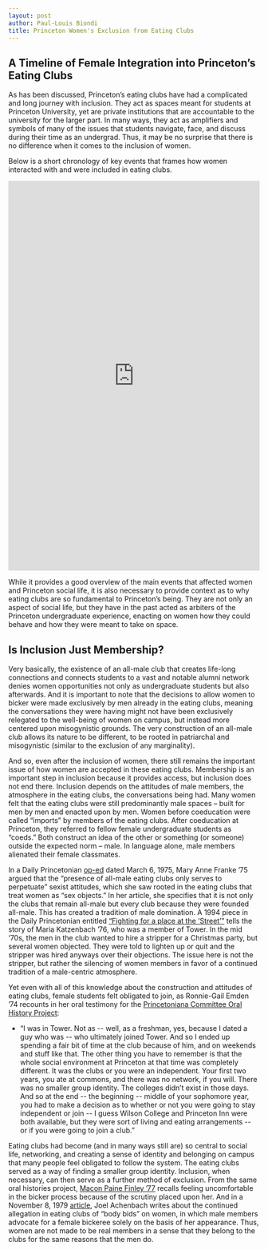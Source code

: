 ```yaml
---
layout: post
author: Paul-Louis Biondi
title: Princeton Women's Exclusion from Eating Clubs
---
```


## A Timeline of Female Integration into Princeton’s Eating Clubs

As has been discussed, Princeton’s eating clubs have had a complicated and long journey with inclusion. They act as spaces meant for students at Princeton University, yet are private institutions that are accountable to the university for the larger part. In many ways, they act as amplifiers and symbols of many of the issues that students navigate, face, and discuss during their time as an undergrad. Thus, it may be no surprise that there is no difference when it comes to the inclusion of women.

Below is a short chronology of key events that frames how women interacted with and were included in eating clubs.
<iframe src="http://timemapper.okfnlabs.org/louisbiondi/coeds-in-the-eating-clubs?embed=1" frameborder="0" style="border: none;" width="100%" height="780;"></iframe>


While it provides a good overview of the main events that affected women and Princeton social life, it is also necessary to provide context as to why eating clubs are so fundamental to Princeton’s being. They are not only an aspect of social life, but they have in the past acted as arbiters of the Princeton undergraduate experience, enacting on women how they could behave and how they were meant to take on space.

## Is Inclusion Just Membership?

Very basically, the existence of an all-male club that creates life-long connections and connects students to a vast and notable alumni network denies women opportunities not only as undergraduate students but also afterwards. And it is important to note that the decisions to allow women to bicker were made exclusively by men already in the eating clubs, meaning the conversations they were having might not have been exclusively relegated to the well-being of women on campus, but instead more centered upon misogynistic grounds. The very construction of an all-male club allows its nature to be different, to be rooted in patriarchal and misogynistic (similar to the exclusion of any marginality).

And so, even after the inclusion of women, there still remains the important issue of how women are accepted in these eating clubs. Membership is an important step in inclusion because it provides access, but inclusion does not end there. Inclusion depends on the attitudes of male members, the atmosphere in the eating clubs, the conversations being had. Many women felt that the eating clubs were still predominantly male spaces – built for men by men and enacted upon by men. Women before coeducation were called “imports” by members of the eating clubs. After coeducation at Princeton, they referred to fellow female undergraduate students as “coeds.” Both construct an idea of the other or something (or someone) outside the expected norm – male. In language alone, male members alienated their female classmates.

In a Daily Princetonian [op-ed](https://theprince.princeton.edu/princetonperiodicals/?a=d&d=Princetonian19750306-01.2.12&e=-------en-20--1--txt-txIN-------) dated March 6, 1975, Mary Anne Franke ’75 argued that the “presence of all-male eating clubs only serves to perpetuate” sexist attitudes, which she saw rooted in the eating clubs that treat women as “sex objects.” In her article, she specifies that it is not only the clubs that remain all-male but every club because they were founded all-male. This has created a tradition of male domination. A 1994 piece in the Daily Princetonian entitled [“Fighting for a place at the ‘Street’”](https://theprince.princeton.edu/princetonperiodicals/?a=d&d=Princetonian19941108-01.2.2&srpos=1&e=------199-en-20--1--txt-txIN-fighting+for+a+place+at+the+street----1994--) tells the story of Maria Katzenbach ’76, who was a member of Tower. In the mid ‘70s, the men in the club wanted to hire a stripper for a Christmas party, but several women objected. They were told to lighten up or quit and the stripper was hired anyways over their objections. The issue here is not the stripper, but rather the silencing of women members in favor of a continued tradition of a male-centric atmosphere.

Yet even with all of this knowledge about the construction and attitudes of eating clubs, female students felt obligated to join, as Ronnie-Gail Emden ’74 recounts in her oral testimony for the [Princetoniana Committee Oral History Project](https://findingaids.princeton.edu/catalog/AC259_c012):
* “I was in Tower. Not as -- well, as a freshman, yes, because I dated a guy who was -- who ultimately joined Tower. And so I ended up spending a fair bit of time at the club because of him, and on weekends and stuff like that. The other thing you have to remember is that the whole social environment at Princeton at that time was completely different. It was the clubs or you were an independent. Your first two years, you ate at commons, and there was no network, if you will. There was no smaller group identity. The colleges didn’t exist in those days. And so at the end -- the beginning -- middle of your sophomore year, you had to make a decision as to whether or not you were going to stay independent or join -- I guess Wilson College and Princeton Inn were both available, but they were sort of living and eating arrangements -- or if you were going to join a club.”

Eating clubs had become (and in many ways still are) so central to social life, networking, and creating a sense of identity and belonging on campus that many people feel obligated to follow the system. The eating clubs served as a way of finding a smaller group identity. Inclusion, when necessary, can then serve as a further method of exclusion. From the same oral histories project, [Macon Paine Finley ’77](https://findingaids.princeton.edu/catalog/AC259_c014) recalls feeling uncomfortable in the bicker process because of the scrutiny placed upon her. And in a November 8, 1979 [article](https://theprince.princeton.edu/princetonperiodicals/?a=d&d=Princetonian19791108-02.2.11&e=------199-en-20--1--txt-txIN-fighting+for+a+place+at+the+street----1994--), Joel Achenbach writes about the continued allegation in eating clubs of “body bids” on women, in which male members advocate for a female bickeree solely on the basis of her appearance. Thus, women are not made to be real members in a sense that they belong to the clubs for the same reasons that the men do.
